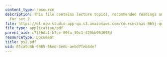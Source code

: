 ```yaml
---
content_type: resource
description: This file contains lecture topics, recommended readings and problems
  for set 2.
file: https://ol-ocw-studio-app-qa.s3.amazonaws.com/courses/mas-865j-quantum-information-science-spring-2006/05ca9d6b986586ed3e6baebd7feb4def_ps2.pdf
file_type: application/pdf
parent_uid: c7ff6da1-b7ce-00fa-30c1-429bb954698d
resourcetype: Document
title: ps2.pdf
uid: 05ca9d6b-9865-86ed-3e6b-aebd7feb4def
---
```

